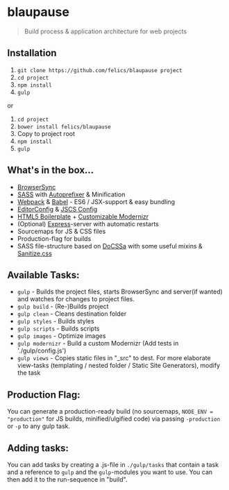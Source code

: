# blaupause

> Build process & application architecture for web projects

## Installation

 1. `git clone https://github.com/felics/blaupause project`
 2. `cd project`
 3. `npm install`
 4. `gulp`

or

 1. `cd project`
 2. `bower install felics/blaupause`
 3. Copy to project root
 3. `npm install`
 4. `gulp`

## What's in the box...

 - [BrowserSync](http://www.browsersync.io/)
 - [SASS](http://sass-lang.com/) with [Autoprefixer](https://github.com/postcss/autoprefixer) & Minification
 - [Webpack](http://webpack.github.io) & [Babel](babeljs.io) - ES6 / JSX-support & easy bundling
 - [EditorConfig](http://editorconfig.org/) & [JSCS Config](http://jscs.info/overview.html)
 - [HTML5 Boilerplate](https://html5boilerplate.com/) + [Customizable Modernizr](http://modernizr.com/)
 - (Optional) [Express](http://expressjs.com/)-server with automatic restarts
 - Sourcemaps for JS & CSS files
 - Production-flag for builds
 - SASS file-structure based on [DoCSSa](http://docssa.info) with some useful mixins & [Sanitize.css](https://github.com/10up/sanitize.css)

## Available Tasks:

 - `gulp` - Builds the project files, starts BrowserSync and server(if wanted) and watches for changes to project files.
 - `gulp build` - (Re-)Builds project
 - `gulp clean` - Cleans destination folder
 - `gulp styles` - Builds styles
 - `gulp scripts` - Builds scripts
 - `gulp images` - Optimize images
 - `gulp modernizr` - Build a custom Modernizr (Add tests in './gulp/config.js')
 - `gulp views` - Copies static files in "\_src" to dest. For more elaborate view-tasks (templating / nested folder / Static Site Generators), modify the task

## Production Flag:

You can generate a production-ready build (no sourcemaps, `NODE_ENV = "production"` for JS builds, minified/ulgified code) via passing `-production` or `-p` to any gulp task.

## Adding tasks:

You can add tasks by creating a .js-file in `./gulp/tasks` that contain a task and a reference to `gulp` and the `gulp`-modules you want to use. You can then add it to the run-sequence in "build".
